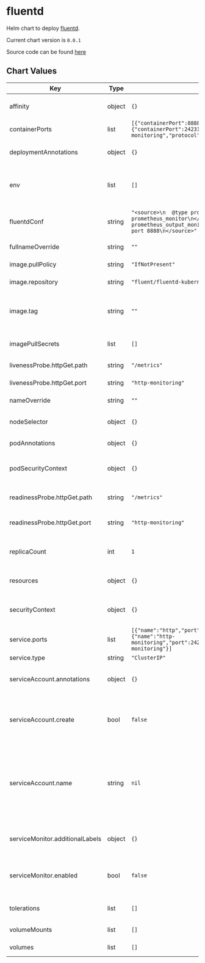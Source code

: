 fluentd
=======
Helm chart to deploy [fluentd](http://www.fluentd.org/).

Current chart version is `0.0.1`

Source code can be found [here](https://github.com/slamdev/helm-charts/tree/master/charts/fluentd)



## Chart Values

| Key | Type | Default | Description |
|-----|------|---------|-------------|
| affinity | object | `{}` | affinity for scheduler pod assignment |
| containerPorts | list | `[{"containerPort":8888,"name":"http","protocol":"TCP"},{"containerPort":24231,"name":"http-monitoring","protocol":"TCP"}]` | ports exposed by container |
| deploymentAnnotations | object | `{}` | annotations to add to the deployment |
| env | list | `[]` | additional environment variables for the deployment |
| fluentdConf | string | `"<source>\n  @type prometheus\n</source>\n<source>\n  @type prometheus_monitor\n</source>\n<source>\n  @type prometheus_output_monitor\n</source>\n<source>\n  @type http\n  port 8888\n</source>"` | fluentd config to provision inside of the container |
| fullnameOverride | string | `""` | full name of the chart. |
| image.pullPolicy | string | `"IfNotPresent"` | image pull policy |
| image.repository | string | `"fluent/fluentd-kubernetes-daemonset"` | image repository |
| image.tag | string | `""` | image tag (chart's appVersion value will be used if not set) |
| imagePullSecrets | list | `[]` | image pull secret for private images |
| livenessProbe.httpGet.path | string | `"/metrics"` | path for liveness probe |
| livenessProbe.httpGet.port | string | `"http-monitoring"` | port for liveness probe |
| nameOverride | string | `""` | override name of the chart |
| nodeSelector | object | `{}` | node for scheduler pod assignment |
| podAnnotations | object | `{}` | annotations to add to the pod |
| podSecurityContext | object | `{}` | specifies security settings for a pod |
| readinessProbe.httpGet.path | string | `"/metrics"` | path for readiness probe |
| readinessProbe.httpGet.port | string | `"http-monitoring"` | port for readiness probe |
| replicaCount | int | `1` | number of replicas for fluentd deployment. |
| resources | object | `{}` | custom resource configuration |
| securityContext | object | `{}` | specifies security settings for a container |
| service.ports | list | `[{"name":"http","port":80,"protocol":"TCP","targetPort":"http"},{"name":"http-monitoring","port":24231,"protocol":"TCP","targetPort":"http-monitoring"}]` | service ports |
| service.type | string | `"ClusterIP"` | service type |
| serviceAccount.annotations | object | `{}` | annotations to add to the service account |
| serviceAccount.create | bool | `false` | specifies whether a service account should be created |
| serviceAccount.name | string | `nil` | the name of the service account to use; if not set and create is true, a name is generated using the fullname template |
| serviceMonitor.additionalLabels | object | `{}` | additional labels for service monitor |
| serviceMonitor.enabled | bool | `false` | ServiceMonitor CRD is created for a prometheus operator |
| tolerations | list | `[]` | tolerations for scheduler pod assignment |
| volumeMounts | list | `[]` | additional volume mounts |
| volumes | list | `[]` | additional volumes |
